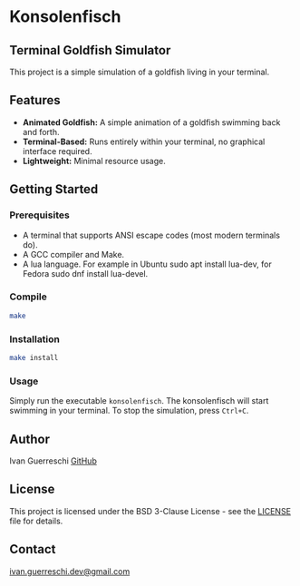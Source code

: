 # Konsolenfisch

## Terminal Goldfish Simulator

This project is a simple simulation of a goldfish living in your terminal.

## Features

*   **Animated Goldfish:** A simple animation of a goldfish swimming back and forth.
*   **Terminal-Based:** Runs entirely within your terminal, no graphical interface required.
*   **Lightweight:** Minimal resource usage.

## Getting Started

### Prerequisites

*   A terminal that supports ANSI escape codes (most modern terminals do).
*   A GCC compiler and Make.
*   A lua language. For example in Ubuntu sudo apt install lua-dev, for Fedora sudo dnf install lua-devel.

### Compile

``` bash
make
```

### Installation

```bash
make install
```

### Usage

Simply run the executable `konsolenfisch`. The konsolenfisch will start swimming in your terminal. To stop the simulation, press `Ctrl+C`.

## Author

Ivan Guerreschi [GitHub](https://github.com/nullzeiger)

## License
This project is licensed under the BSD 3-Clause License - see the [LICENSE](LICENSE) file for details.

## Contact

[ivan.guerreschi.dev@gmail.com](mailto:ivan.guerreschi.dev@gmail.com)
